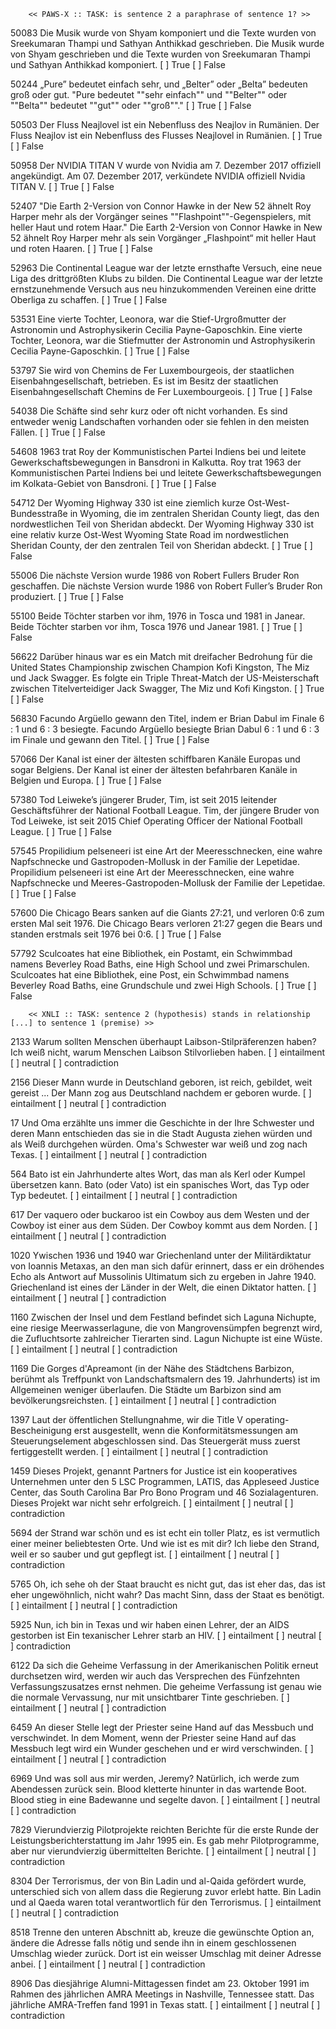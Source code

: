         << PAWS-X :: TASK: is sentence 2 a paraphrase of sentence 1? >>

50083	Die Musik wurde von Shyam komponiert und die Texte wurden von Sreekumaran Thampi und Sathyan Anthikkad geschrieben.
        Die Musik wurde von Shyam geschrieben und die Texte wurden von Sreekumaran Thampi und Sathyan Anthikkad komponiert.
        [ ] True
        [ ] False

50244	„Pure” bedeutet einfach sehr, und „Belter” oder „Belta” bedeuten groß oder gut.
        "Pure bedeutet ""sehr einfach"" und ""Belter"" oder ""Belta"" bedeutet ""gut"" oder ""groß""."
        [ ] True
        [ ] False

50503	Der Fluss Neajlovel ist ein Nebenfluss des Neajlov in Rumänien.
        Der Fluss Neajlov ist ein Nebenfluss des Flusses Neajlovel in Rumänien.
        [ ] True
        [ ] False

50958	Der NVIDIA TITAN V wurde von Nvidia am 7. Dezember 2017 offiziell angekündigt.
        Am 07. Dezember 2017, verkündete NVIDIA offiziell Nvidia TITAN V.
        [ ] True
        [ ] False

52407	"Die Earth 2-Version von Connor Hawke in der New 52 ähnelt Roy Harper mehr als der Vorgänger seines ""Flashpoint""-Gegenspielers, mit heller Haut und rotem Haar."
        Die Earth 2-Version von Connor Hawke in New 52 ähnelt Roy Harper mehr als sein Vorgänger „Flashpoint“ mit heller Haut und roten Haaren.
        [ ] True
        [ ] False

52963	Die Continental League war der letzte ernsthafte Versuch, eine neue Liga des drittgrößten Klubs zu bilden.
        Die Continental League war der letzte ernstzunehmende Versuch aus neu hinzukommenden Vereinen eine dritte Oberliga zu schaffen.
        [ ] True
        [ ] False

53531	Eine vierte Tochter, Leonora, war die Stief-Urgroßmutter der Astronomin und Astrophysikerin Cecilia Payne-Gaposchkin.
        Eine vierte Tochter, Leonora, war die Stiefmutter der Astronomin und Astrophysikerin Cecilia Payne-Gaposchkin.
        [ ] True
        [ ] False

53797	Sie wird von Chemins de Fer Luxembourgeois, der staatlichen Eisenbahngesellschaft, betrieben.
        Es ist im Besitz der staatlichen Eisenbahngesellschaft Chemins de Fer Luxembourgeois.
        [ ] True
        [ ] False

54038	Die Schäfte sind sehr kurz oder oft nicht vorhanden.
        Es sind entweder wenig Landschaften vorhanden oder sie fehlen in den meisten Fällen.
        [ ] True
        [ ] False

54608	1963 trat Roy der Kommunistischen Partei Indiens bei und leitete Gewerkschaftsbewegungen in Bansdroni in Kalkutta.
        Roy trat 1963 der Kommunistischen Partei Indiens bei und leitete Gewerkschaftsbewegungen im Kolkata-Gebiet von Bansdroni.
        [ ] True
        [ ] False

54712	Der Wyoming Highway 330 ist eine ziemlich kurze Ost-West-Bundesstraße in Wyoming, die im zentralen Sheridan County liegt, das den nordwestlichen Teil von Sheridan abdeckt.
        Der Wyoming Highway 330 ist eine relativ kurze Ost-West Wyoming State Road im nordwestlichen Sheridan County, der den zentralen Teil von Sheridan abdeckt.
        [ ] True
        [ ] False

55006	Die nächste Version wurde 1986 von Robert Fullers Bruder Ron geschaffen.
        Die nächste Version wurde 1986 von Robert Fuller’s Bruder Ron produziert.
        [ ] True
        [ ] False

55100	Beide Töchter starben vor ihm, 1976 in Tosca und 1981 in Janear.
        Beide Töchter starben vor ihm, Tosca 1976 und Janear 1981.
        [ ] True
        [ ] False

56622	Darüber hinaus war es ein Match mit dreifacher Bedrohung für die United States Championship zwischen Champion Kofi Kingston, The Miz und Jack Swagger.
        Es folgte ein Triple Threat-Match der US-Meisterschaft zwischen Titelverteidiger Jack Swagger, The Miz und Kofi Kingston.
        [ ] True
        [ ] False

56830	Facundo Argüello gewann den Titel, indem er Brian Dabul im Finale 6 : 1 und 6 : 3 besiegte.
        Facundo Argüello besiegte Brian Dabul 6 : 1 und 6 : 3 im Finale und gewann den Titel.
        [ ] True
        [ ] False

57066	Der Kanal ist einer der ältesten schiffbaren Kanäle Europas und sogar Belgiens.
        Der Kanal ist einer der ältesten befahrbaren Kanäle in Belgien und Europa.
        [ ] True
        [ ] False

57380	Tod Leiweke’s jüngerer Bruder, Tim, ist seit 2015 leitender Geschäftsführer der National Football League.
        Tim, der jüngere Bruder von Tod Leiweke, ist seit 2015 Chief Operating Officer der National Football League.
        [ ] True
        [ ] False

57545	Propilidium pelseneeri ist eine Art der Meeresschnecken, eine wahre Napfschnecke und Gastropoden-Mollusk in der Familie der Lepetidae.
        Propilidium pelseneeri ist eine Art der Meeresschnecken, eine wahre Napfschnecke und Meeres-Gastropoden-Mollusk der Familie der Lepetidae.
        [ ] True
        [ ] False

57600	Die Chicago Bears sanken auf die Giants 27:21, und verloren 0:6 zum ersten Mal seit 1976.
        Die Chicago Bears verloren 21:27 gegen die Bears und standen erstmals seit 1976 bei 0:6.
        [ ] True
        [ ] False

57792	Sculcoates hat eine Bibliothek, ein Postamt, ein  Schwimmbad namens Beverley Road Baths, eine High School und zwei Primarschulen.
        Sculcoates hat eine Bibliothek, eine Post, ein Schwimmbad namens Beverley Road Baths, eine Grundschule und zwei High Schools.
        [ ] True
        [ ] False





        << XNLI :: TASK: sentence 2 (hypothesis) stands in relationship [...] to sentence 1 (premise) >>

2133	Warum sollten Menschen überhaupt Laibson-Stilpräferenzen haben?
        Ich weiß nicht, warum Menschen Laibson Stilvorlieben haben.
        [ ] eintailment
        [ ] neutral
        [ ] contradiction

2156	Dieser Mann wurde in Deutschland geboren, ist reich, gebildet, weit gereist ...
        Der Mann zog aus Deutschland nachdem er geboren wurde.
        [ ] eintailment
        [ ] neutral
        [ ] contradiction

17	    Und Oma erzählte uns immer die Geschichte in der Ihre Schwester und deren Mann entschieden das sie in die Stadt Augusta ziehen würden und als Weiß durchgehen würden.
        Oma's Schwester war weiß und zog nach Texas.
        [ ] eintailment
        [ ] neutral
        [ ] contradiction

564	    Bato ist ein Jahrhunderte altes Wort, das man als Kerl oder Kumpel übersetzen kann.
        Bato (oder Vato) ist ein spanisches Wort, das Typ oder Typ bedeutet.
        [ ] eintailment
        [ ] neutral
        [ ] contradiction

617	    Der vaquero oder buckaroo ist ein Cowboy aus dem Westen und der Cowboy ist einer aus dem Süden.
        Der Cowboy kommt aus dem Norden.
        [ ] eintailment
        [ ] neutral
        [ ] contradiction

1020	Ywischen 1936 und 1940 war Griechenland unter der Militärdiktatur von Ioannis Metaxas, an den man sich dafür erinnert, dass er ein dröhendes Echo als Antwort auf Mussolinis Ultimatum sich zu ergeben in Jahre 1940.
        Griechenland ist eines der Länder in der Welt, die einen Diktator hatten.
        [ ] eintailment
        [ ] neutral
        [ ] contradiction

1160	Zwischen der Insel und dem Festland befindet sich Laguna Nichupte, eine riesige Meerwasserlagune, die von Mangrovensümpfen begrenzt wird, die Zufluchtsorte zahlreicher Tierarten sind.
        Lagun Nichupte ist eine Wüste.
        [ ] eintailment
        [ ] neutral
        [ ] contradiction

1169	Die Gorges d'Apreamont (in der Nähe des Städtchens Barbizon, berühmt als Treffpunkt von Landschaftsmalern des 19. Jahrhunderts) ist im Allgemeinen weniger überlaufen.
        Die Städte um Barbizon sind am bevölkerungsreichsten.
        [ ] eintailment
        [ ] neutral
        [ ] contradiction

1397	Laut der öffentlichen Stellungnahme, wir die Title V operating-Bescheinigung erst ausgestellt, wenn die Konformitätsmessungen am Steuerungselement abgeschlossen sind.
        Das Steuergerät muss zuerst fertiggestellt werden.
        [ ] eintailment
        [ ] neutral
        [ ] contradiction

1459	Dieses Projekt, genannt Partners for Justice ist ein kooperatives Unternehmen unter den 5 LSC Programmen, LATIS, das Appleseed Justice Center, das South Carolina Bar Pro Bono Program und 46 Sozialagenturen.
        Dieses Projekt war nicht sehr erfolgreich.
        [ ] eintailment
        [ ] neutral
        [ ] contradiction

5694	der Strand war schön und es ist echt ein toller Platz, es ist vermutlich einer meiner beliebtesten Orte. Und wie ist es mit dir?
        Ich liebe den Strand, weil er so sauber und gut gepflegt ist.
        [ ] eintailment
        [ ] neutral
        [ ] contradiction

5765	Oh, ich sehe oh der Staat braucht es nicht gut, das ist eher das, das ist eher ungewöhnlich, nicht wahr?
        Das macht Sinn, dass der Staat es benötigt.
        [ ] eintailment
        [ ] neutral
        [ ] contradiction

5925	Nun, ich bin in Texas und wir haben einen Lehrer, der an AIDS gestorben ist
        Ein texanischer Lehrer starb an HIV.
        [ ] eintailment
        [ ] neutral
        [ ] contradiction

6122	Da sich die Geheime Verfassung in der Amerikanischen Politik erneut durchsetzen wird, werden wir auch das Versprechen des Fünfzehnten Verfassungszusatzes ernst nehmen.
        Die geheime Verfassung ist genau wie die normale Vervassung, nur mit unsichtbarer Tinte geschrieben.
        [ ] eintailment
        [ ] neutral
        [ ] contradiction

6459	An dieser Stelle legt der Priester seine Hand auf das Messbuch und verschwindet.
        In dem Moment, wenn der Priester seine Hand auf das Messbuch legt wird ein Wunder geschehen und er wird verschwinden.
        [ ] eintailment
        [ ] neutral
        [ ] contradiction

6969	Und was soll aus mir werden, Jeremy? Natürlich, ich werde zum Abendessen zurück sein.  Blood kletterte hinunter in das wartende Boot.
        Blood stieg in eine Badewanne und segelte davon.
        [ ] eintailment
        [ ] neutral
        [ ] contradiction

7829	Vierundvierzig Pilotprojekte reichten Berichte für die erste Runde der Leistungsberichterstattung im Jahr 1995 ein.
        Es gab mehr Pilotprogramme, aber nur vierundvierzig übermittelten Berichte.
        [ ] eintailment
        [ ] neutral
        [ ] contradiction

8304	Der Terrorismus, der von Bin Ladin und al-Qaida gefördert wurde, unterschied sich von allem dass die Regierung zuvor erlebt hatte.
        Bin Ladin und al Qaeda waren total verantwortlich für den Terrorismus.
        [ ] eintailment
        [ ] neutral
        [ ] contradiction

8518	Trenne den unteren Abschnitt ab, kreuze die gewünschte Option an, ändere die Adresse falls nötig und sende ihn in einem geschlossenen Umschlag wieder zurück.
        Dort ist ein weisser Umschlag mit deiner Adresse anbei.
        [ ] eintailment
        [ ] neutral
        [ ] contradiction

8906	Das diesjährige Alumni-Mittagessen findet am 23. Oktober 1991 im Rahmen des jährlichen AMRA Meetings in Nashville, Tennessee statt.
        Das jährliche AMRA-Treffen fand 1991 in Texas statt.
        [ ] eintailment
        [ ] neutral
        [ ] contradiction

